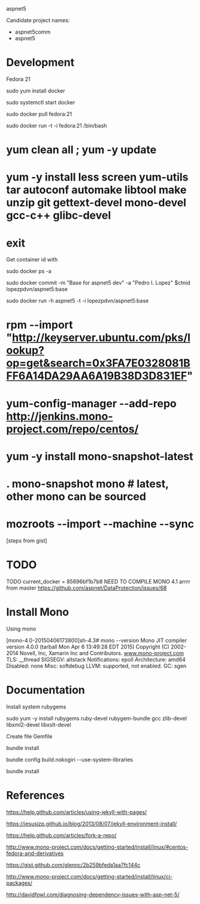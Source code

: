 aspnet5

Candidate project names:

- aspnet5comm
- aspnet5

Development
===========

Fedora 21

sudo yum install docker

sudo systemctl start docker

sudo docker pull fedora:21

sudo docker run -t -i fedora:21 /bin/bash

# yum clean all ; yum -y update
# yum -y install less screen yum-utils tar autoconf automake libtool make unzip git gettext-devel mono-devel gcc-c++ glibc-devel
# exit

Get container id with

sudo docker ps -a

sudo docker commit -m "Base for aspnet5 dev" -a "Pedro I. Lopez" $ctnid lopezpdvn/aspnet5:base

sudo docker run -h aspnet5 -t -i lopezpdvn/aspnet5:base

# rpm --import "http://keyserver.ubuntu.com/pks/lookup?op=get&search=0x3FA7E0328081BFF6A14DA29AA6A19B38D3D831EF"
# yum-config-manager --add-repo http://jenkins.mono-project.com/repo/centos/
# yum -y install mono-snapshot-latest
# . mono-snapshot mono    # latest, other mono can be sourced
# mozroots --import --machine --sync

[steps from gist]


TODO
====

TODO
current_docker = 85696bf1b7b8
NEED TO COMPILE MONO 4.1 arrrr from master
https://github.com/aspnet/DataProtection/issues/68

Install Mono
============

Using mono

[mono-4.0-20150406173800]sh-4.3# mono --version
Mono JIT compiler version 4.0.0 (tarball Mon Apr  6 13:49:28 EDT 2015)
Copyright (C) 2002-2014 Novell, Inc, Xamarin Inc and Contributors.
www.mono-project.com
        TLS:           __thread
        SIGSEGV:       altstack
        Notifications: epoll
        Architecture:  amd64
        Disabled:      none
        Misc:          softdebug 
        LLVM:          supported, not enabled.
        GC:            sgen


Documentation
=============

Install system rubygems

sudo yum -y install rubygems ruby-devel rubygem-bundle gcc zlib-devel libxml2-devel libxslt-devel

Create file Gemfile

bundle install

bundle config build.nokogiri --use-system-libraries

bundle install

References
==========

https://help.github.com/articles/using-jekyll-with-pages/

https://jesusjzp.github.io/blog/2013/08/07/jekyll-environment-install/

https://help.github.com/articles/fork-a-repo/

http://www.mono-project.com/docs/getting-started/install/linux/#centos-fedora-and-derivatives

https://gist.github.com/glennc/2b259bfeda1aa7fc144c

http://www.mono-project.com/docs/getting-started/install/linux/ci-packages/

http://davidfowl.com/diagnosing-dependency-issues-with-asp-net-5/
